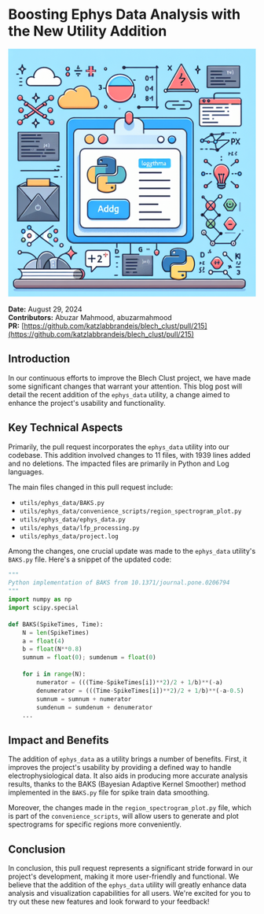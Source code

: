# Boosting Ephys Data Analysis with the New Utility Addition

![Visual representation of Add ephys_data as a utility](images/20250303151850_Create_a_technical_illustration_for_a_blog_post_ab.png)


**Date:** August 29, 2024  
**Contributors:** Abuzar Mahmood, abuzarmahmood  
**PR:** [https://github.com/katzlabbrandeis/blech_clust/pull/215](https://github.com/katzlabbrandeis/blech_clust/pull/215)

## Introduction
In our continuous efforts to improve the Blech Clust project, we have made some significant changes that warrant your attention. This blog post will detail the recent addition of the `ephys_data` utility, a change aimed to enhance the project's usability and functionality.

## Key Technical Aspects
Primarily, the pull request incorporates the `ephys_data` utility into our codebase. This addition involved changes to 11 files, with 1939 lines added and no deletions. The impacted files are primarily in Python and Log languages.

The main files changed in this pull request include:
- `utils/ephys_data/BAKS.py`
- `utils/ephys_data/convenience_scripts/region_spectrogram_plot.py`
- `utils/ephys_data/ephys_data.py`
- `utils/ephys_data/lfp_processing.py`
- `utils/ephys_data/project.log`

Among the changes, one crucial update was made to the `ephys_data` utility's `BAKS.py` file. Here's a snippet of the updated code:

```python
"""
Python implementation of BAKS from 10.1371/journal.pone.0206794
"""
import numpy as np
import scipy.special 

def BAKS(SpikeTimes, Time):
    N = len(SpikeTimes)
    a = float(4)
    b = float(N**0.8)
    sumnum = float(0); sumdenum = float(0)
    
    for i in range(N):
        numerator = (((Time-SpikeTimes[i])**2)/2 + 1/b)**(-a)
        denumerator = (((Time-SpikeTimes[i])**2)/2 + 1/b)**(-a-0.5)
        sumnum = sumnum + numerator
        sumdenum = sumdenum + denumerator
    ...
```

## Impact and Benefits
The addition of `ephys_data` as a utility brings a number of benefits. First, it improves the project's usability by providing a defined way to handle electrophysiological data. It also aids in producing more accurate analysis results, thanks to the BAKS (Bayesian Adaptive Kernel Smoother) method implemented in the `BAKS.py` file for spike train data smoothing.

Moreover, the changes made in the `region_spectrogram_plot.py` file, which is part of the `convenience_scripts`, will allow users to generate and plot spectrograms for specific regions more conveniently.

## Conclusion
In conclusion, this pull request represents a significant stride forward in our project's development, making it more user-friendly and functional. We believe that the addition of the `ephys_data` utility will greatly enhance data analysis and visualization capabilities for all users. We're excited for you to try out these new features and look forward to your feedback!